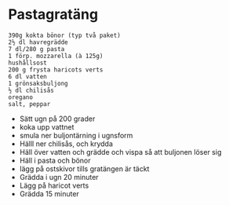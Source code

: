 # Pastagratäng

    390g kokta bönor (typ två paket)
    2½ dl havregrädde
    7 dl/280 g pasta
    1 förp. mozzarella (à 125g)
    hushållsost
    200 g frysta haricots verts
    6 dl vatten
    1 grönsaksbuljong
    ½ dl chilisås
    oregano
    salt, peppar

* Sätt ugn på 200 grader
* koka upp vattnet
* smula ner buljontärning i ugnsform
* Hälll ner chilisås, och krydda
* Häll över vatten och grädde och vispa så att buljonen löser sig
* Häll i pasta och bönor
* lägg på ostskivor tills gratängen är täckt
* Grädda i ugn 20 minuter
* Lägg på haricot verts
* Grädda 15 minuter
